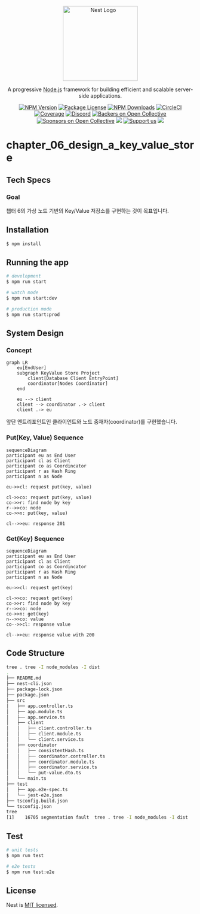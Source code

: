 <p align="center">
  <a href="http://nestjs.com/" target="blank"><img src="https://nestjs.com/img/logo-small.svg" width="200" alt="Nest Logo" /></a>
</p>

[circleci-image]: https://img.shields.io/circleci/build/github/nestjs/nest/master?token=abc123def456
[circleci-url]: https://circleci.com/gh/nestjs/nest

  <p align="center">A progressive <a href="http://nodejs.org" target="_blank">Node.js</a> framework for building efficient and scalable server-side applications.</p>
    <p align="center">
<a href="https://www.npmjs.com/~nestjscore" target="_blank"><img src="https://img.shields.io/npm/v/@nestjs/core.svg" alt="NPM Version" /></a>
<a href="https://www.npmjs.com/~nestjscore" target="_blank"><img src="https://img.shields.io/npm/l/@nestjs/core.svg" alt="Package License" /></a>
<a href="https://www.npmjs.com/~nestjscore" target="_blank"><img src="https://img.shields.io/npm/dm/@nestjs/common.svg" alt="NPM Downloads" /></a>
<a href="https://circleci.com/gh/nestjs/nest" target="_blank"><img src="https://img.shields.io/circleci/build/github/nestjs/nest/master" alt="CircleCI" /></a>
<a href="https://coveralls.io/github/nestjs/nest?branch=master" target="_blank"><img src="https://coveralls.io/repos/github/nestjs/nest/badge.svg?branch=master#9" alt="Coverage" /></a>
<a href="https://discord.gg/G7Qnnhy" target="_blank"><img src="https://img.shields.io/badge/discord-online-brightgreen.svg" alt="Discord"/></a>
<a href="https://opencollective.com/nest#backer" target="_blank"><img src="https://opencollective.com/nest/backers/badge.svg" alt="Backers on Open Collective" /></a>
<a href="https://opencollective.com/nest#sponsor" target="_blank"><img src="https://opencollective.com/nest/sponsors/badge.svg" alt="Sponsors on Open Collective" /></a>
  <a href="https://paypal.me/kamilmysliwiec" target="_blank"><img src="https://img.shields.io/badge/Donate-PayPal-ff3f59.svg"/></a>
    <a href="https://opencollective.com/nest#sponsor"  target="_blank"><img src="https://img.shields.io/badge/Support%20us-Open%20Collective-41B883.svg" alt="Support us"></a>
  <a href="https://twitter.com/nestframework" target="_blank"><img src="https://img.shields.io/twitter/follow/nestframework.svg?style=social&label=Follow"></a>
</p>
  <!--[![Backers on Open Collective](https://opencollective.com/nest/backers/badge.svg)](https://opencollective.com/nest#backer)
  [![Sponsors on Open Collective](https://opencollective.com/nest/sponsors/badge.svg)](https://opencollective.com/nest#sponsor)-->

# chapter_06_design_a_key_value_store
## Tech Specs
### Goal
챕터 6의 가상 노드 기반의 Key/Value 저장소를 구현하는 것이 목표입니다.

## Installation

```bash
$ npm install
```

## Running the app

```bash
# development
$ npm run start

# watch mode
$ npm run start:dev

# production mode
$ npm run start:prod
```

## System Design
### Concept
```mermaid
graph LR
    eu[EndUser]
    subgraph KeyValue Store Project
        client[Database Client EntryPoint]
        coordinator[Nodes Coordinator]    
    end
    
    eu --> client
    client --> coordinator .-> client
    client .-> eu
```
앞단 엔트리포인트인 클라이언트와 노드 중재자(coordinator)를 구현했습니다.

### Put(Key, Value) Sequence
```mermaid
sequenceDiagram
participant eu as End User
participant cl as Client
participant co as Coordincator
participant r as Hash Ring
participant n as Node

eu->>cl: request put(key, value)

cl->>co: request put(key, value)
co->>r: find node by key
r-->>co: node
co->>n: put(key, value)

cl-->>eu: response 201
```

### Get(Key) Sequence
```mermaid
sequenceDiagram
participant eu as End User
participant cl as Client
participant co as Coordincator
participant r as Hash Ring
participant n as Node

eu->>cl: request get(key)

cl->>co: request get(key)
co->>r: find node by key
r-->>co: node
co->>n: get(key)
n-->>co: value
co-->>cl: response value

cl-->>eu: response value with 200
```

## Code Structure
```bash
tree . tree -I node_modules -I dist 
.
├── README.md
├── nest-cli.json
├── package-lock.json
├── package.json
├── src
│   ├── app.controller.ts
│   ├── app.module.ts
│   ├── app.service.ts
│   ├── client
│   │   ├── client.controller.ts
│   │   ├── client.module.ts
│   │   └── client.service.ts
│   ├── coordinator
│   │   ├── consistentHash.ts
│   │   ├── coordinator.controller.ts
│   │   ├── coordinator.module.ts
│   │   ├── coordinator.service.ts
│   │   └── put-value.dto.ts
│   └── main.ts
├── test
│   ├── app.e2e-spec.ts
│   └── jest-e2e.json
├── tsconfig.build.json
└── tsconfig.json
tree
[1]    16705 segmentation fault  tree . tree -I node_modules -I dist
```

## Test

```bash
# unit tests
$ npm run test

# e2e tests
$ npm run test:e2e
```

## License

Nest is [MIT licensed](LICENSE).
